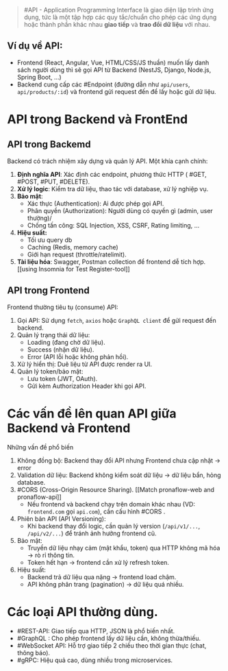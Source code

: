 >#API - Application Programming Interface là giao diện lập trình ứng dụng, tức là một tập hợp các quy tắc/chuẩn cho phép các ứng dụng hoặc thành phần khác nhau **giao tiếp** và **trao đổi dữ liệu** với nhau.

## Ví dụ về API:
- Frontend (React, Angular, Vue, HTML/CSS/JS thuần) muốn lấy danh sách người dùng thì sẽ gọi API từ Backend (NestJS, Django, Node.js, Spring Boot, ...)
- Backend cung cấp các #Endpoint (đường dẫn như `api/users`, `api/products/:id`) và frontend gửi request đến để lấy hoặc gửi dữ liệu.
# API trong Backend và FrontEnd
## API trong Backemd
Backend có trách nhiệm xây dựng và quản lý API. Một khía cạnh chính:
1. **Định nghĩa API**: Xác định các endpoint, phương thức HTTP ( #GET, #POST, #PUT, #DELETE).
2. **Xử lý logic**: Kiểm tra dữ liệu, thao tác với database, xử lý nghiệp vụ.
3. **Bảo mật**:
	- Xác thực (Authentication): Ai được phép gọi API.
	- Phân quyền (Authorization): Người dùng có quyền gì (admin, user thường)/
	- Chống tấn công: SQL Injection, XSS, CSRF, Rating limiting, ...
4. **Hiệu suất:** 
	- Tối ưu query db
	- Caching (Redis, memory cache)
	- Giới hạn request (throttle/ratelimit).
5. **Tài liệu hóa**: Swagger, Postman collection để frontend dễ tích hợp. [[using Insomnia for Test Register-tool]]
## API trong Frontend
Frontend thường tiêu tụ (consume) API:
1. Gọi API: Sử dụng `fetch`, `axios` hoặc `GraphQL client` để gửi request đến backend.
2. Quản lý trạng thái dữ liệu:
	- Loading (đang chờ dữ liệu).
	- Success (nhận dữ liệu).
	- Error (API lỗi hoặc không phản hồi).
3. Xử lý hiển thị: Duẽ liệu từ API được render ra UI.
4. Quản lý token/bảo mật:
	- Lưu token (JWT, OAuth).
	- Gửi kèm Authorization Header khi gọi API.
# Các vấn đề lên quan API giữa Backend và Frontend
Những vấn đề phổ biến
1. Không đồng bộ: Backend thay đổi API nhưng Frontend chưa cập nhật -> error
2. Validation dữ liệu: Backend không kiểm soát dữ liệu -> dữ liệu bẩn, hỏng database.
3. #CORS (Cross-Origin Resource Sharing). [[Match pronaflow-web and pronaflow-api]]
	- Nếu frontend và backend chạy trên domain khác nhau (VD: `frontend.com` gọi `api.com`), cần cấu hình #CORS .
4. Phiên bản API (API Versioning):
	- Khi backend thay đổi logic, cần quản lý version (`/api/v1/...`, `/api/v2/...`) để tránh ảnh hưởng frontend cũ.
5. Bảo mật:
	- Truyền dữ liệu nhạy cảm (mật khẩu, token) qua HTTP không mã hóa -> rò rỉ thông tin.
	- Token hết hạn -> frontend cần xử lý refresh token.
6. Hiệu suất:
	- Backend trả dữ liệu qua nặng -> frontend load chậm.
	- API không phân trang (pagination) -> dữ liệu quá nhiều.
# Các loại API thường dùng.
- #REST-API: Giao tiếp qua HTTP, JSON là phổ biến nhất.
- #GraphQL : Cho phép frontend lấy dữ liệu cần, không thừa/thiếu.
- #WebSocket API: Hỗ trợ giao tiếp 2 chiều theo thời gian thực (chat, thông báo).
- #gRPC: Hiệu quả cao, dùng nhiều trong microservices.